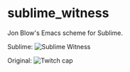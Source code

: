 # sublime_witness
Jon Blow's Emacs scheme for Sublime.

Sublime:
![Sublime Witness](https://user-images.githubusercontent.com/772937/60759843-57709f00-9fe0-11e9-9ca3-031543484b7d.png)

Original:
![Twitch cap](https://user-images.githubusercontent.com/772937/60759876-d7970480-9fe0-11e9-9e20-2d8741e7b598.png)
